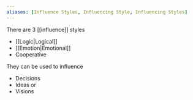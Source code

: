 ```yaml
---
aliases: [Influence Styles, Influencing Style, Influencing Styles]
---
```


There are 3 [[influence]] styles

- [[Logic|Logical]]
- [[Emotion|Emotional]]
- Cooperative

They can be used to influence

- Decisions
- Ideas or
- Visions